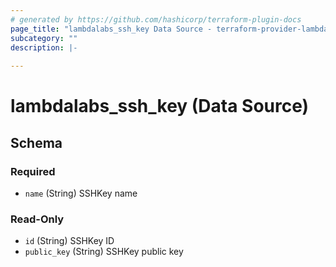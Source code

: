 ```yaml
---
# generated by https://github.com/hashicorp/terraform-plugin-docs
page_title: "lambdalabs_ssh_key Data Source - terraform-provider-lambdalabs"
subcategory: ""
description: |-
  
---
```


# lambdalabs_ssh_key (Data Source)





<!-- schema generated by tfplugindocs -->
## Schema

### Required

- `name` (String) SSHKey name

### Read-Only

- `id` (String) SSHKey ID
- `public_key` (String) SSHKey public key
